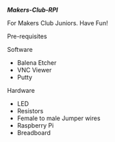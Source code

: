 ***Makers-Club-RPI***



For Makers Club Juniors. Have Fun!

Pre-requisites

Software
- Balena Etcher
- VNC Viewer
- Putty

Hardware
- LED
- Resistors
- Female to male Jumper wires
- Raspberry Pi
- Breadboard





